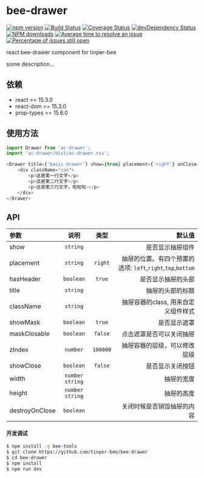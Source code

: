 # bee-drawer

[![npm version](https://img.shields.io/npm/v/bee-drawer.svg)](https://www.npmjs.com/package/bee-drawer)
[![Build Status](https://img.shields.io/travis/tinper-bee/bee-drawer/master.svg)](https://travis-ci.org/tinper-bee/bee-drawer)
[![Coverage Status](https://coveralls.io/repos/github/tinper-bee/bee-drawer/badge.svg?branch=master)](https://coveralls.io/github/tinper-bee/bee-drawer?branch=master)
[![devDependency Status](https://img.shields.io/david/dev/tinper-bee/bee-drawer.svg)](https://david-dm.org/tinper-bee/bee-drawer#info=devDependencies)
[![NPM downloads](http://img.shields.io/npm/dm/bee-drawer.svg?style=flat)](https://npmjs.org/package/bee-drawer)
[![Average time to resolve an issue](http://isitmaintained.com/badge/resolution/tinper-bee/bee-drawer.svg)](http://isitmaintained.com/project/tinper-bee/bee-drawer "Average time to resolve an issue")
[![Percentage of issues still open](http://isitmaintained.com/badge/open/tinper-bee/bee-drawer.svg)](http://isitmaintained.com/project/tinper-bee/bee-drawer "Percentage of issues still open")


react bee-drawer component for tinper-bee

some description...

## 依赖

- react >= 15.3.0
- react-dom >= 15.3.0
- prop-types >= 15.6.0

## 使用方法

```javascript
import Drawer from 'ac-drawer';
import 'ac-drawer/dist/ac-drawer.css';

<Drawer title={'basic drawer'} show={true} placement={'right'} onClose={this.fCloseDrawer}>
    <div className="con">
        <p>这是第一行文字</p>
        <p>这是第二行文字</p>
        <p>这是第三行文字，啦啦啦~</p>                                                 
    </div>
</Drawer>
```



## API

|参数|说明|类型|默认值|
|:--|:---:|:--:|---:|
show | `string` | | 是否显示抽屉组件
placement | `string` | `right` | 抽屉的位置。有四个预置的选项: `left`,`right`,`top`,`bottom`
hasHeader | `boolean` | `true` | 是否显示抽屉的头部
title | `string` |  |  抽屉的头部的标题
className | `string` | | 抽屉容器的class, 用来自定义组件样式
showMask | `boolean` | `true` | 是否显示遮罩
maskClosable | `boolean` | `false` |  点击遮罩是否可以关闭抽屉
zIndex | `number` | `100000` | 抽屉容器的层级，可以修改层级
showClose | `boolean`  | `false` | 是否显示关闭按钮
width | `number` `string` |  | 抽屉的宽度
height | `number` `string` |  | 抽屉的高度
destroyOnClose | `boolean` |  | 关闭时候是否销毁抽屉的内容

#### 开发调试

```sh
$ npm install -g bee-tools
$ git clone https://github.com/tinper-bee/bee-drawer
$ cd bee-drawer
$ npm install
$ npm run dev
```

